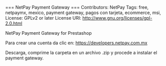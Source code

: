 === NetPay Payment Gateway ===
Contributors: NetPay
Tags: free, netpaymx, mexico, payment gateway, pagos con tarjeta, ecommerce, msi,
License: GPLv2 or later
License URI: http://www.gnu.org/licenses/gpl-2.0.html

NetPay Payment Gateway for Prestashop

Para crear una cuenta da clic en: https://developers.netpay.com.mx

Descarga, comprime la carpeta en un archivo .zip y procede a instalar el payment gateway.
